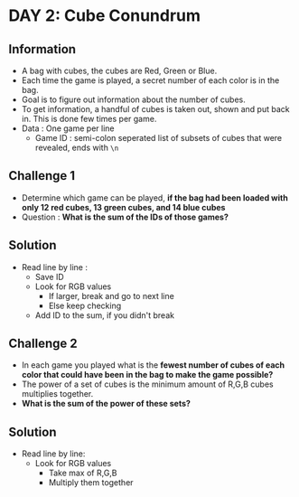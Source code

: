 # DAY 2: Cube Conundrum

## Information

- A bag with cubes, the cubes are Red, Green or Blue.
- Each time the game is played, a secret number of each color is in the bag.
- Goal is to figure out information about the number of cubes.
- To get information, a handful of cubes is taken out, shown and put back in. This is done few times per game.
- Data : One game per line
    - Game ID : semi-colon seperated list of subsets of cubes that were revealed, ends with ``\n``

## Challenge 1

- Determine which game can be played, **if the bag had been loaded with only 12 red cubes, 13 green cubes, and 14 blue cubes**
- Question : **What is the sum of the IDs of those games?**

## Solution

- Read line by line :
    - Save ID
    - Look for RGB values
        - If larger, break and go to next line
        - Else keep checking
    - Add ID to the sum, if you didn't break

## Challenge 2

- In each game you played what is the **fewest number of cubes of each color that could have been in the bag to make the game possible?**
- The power of a set of cubes is the minimum amount of R,G,B cubes multiplies together.
- **What is the sum of the power of these sets?**

## Solution

- Read line by line:
    - Look for RGB values
        - Take max of R,G,B
        - Multiply them together

